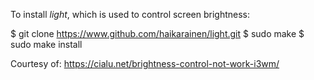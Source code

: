 To install *light*, which is used to control screen brightness:

$ git clone https://www.github.com/haikarainen/light.git
$ sudo make
$ sudo make install

Courtesy of: https://cialu.net/brightness-control-not-work-i3wm/

